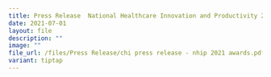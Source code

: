```yaml
---
title: Press Release  National Healthcare Innovation and Productivity 2021 Awards
date: 2021-07-01
layout: file
description: ""
image: ""
file_url: /files/Press Release/chi press release - nhip 2021 awards.pdf
variant: tiptap
---
```

